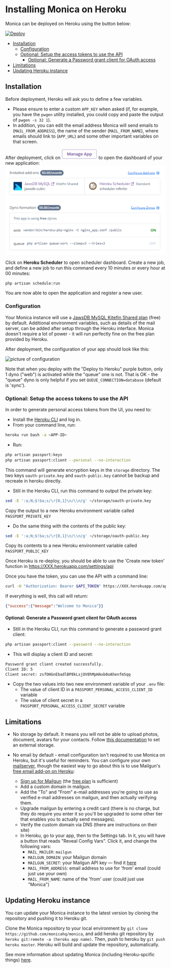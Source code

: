 # Installing Monica on Heroku <!-- omit in toc -->

Monica can be deployed on Heroku using the button below:

[![Deploy](https://www.herokucdn.com/deploy/button.svg)](https://heroku.com/deploy?template=https://github.com/monicahq/monica/tree/master)

- [Installation](#installation)
  - [Configuration](#configuration)
  - [Optional: Setup the access tokens to use the API](#optional-setup-the-access-tokens-to-use-the-api)
    - [Optional: Generate a Password grant client for OAuth access](#optional-generate-a-password-grant-client-for-oauth-access)
- [Limitations](#limitations)
- [Updating Heroku instance](#updating-heroku-instance)

## Installation

Before deployment, Heroku will ask you to define a few variables.
- Please ensure to enter a custom `APP_KEY` when asked (if, for example, you have the `pwgen` utility installed, you could copy and paste the output of `pwgen -s 32 1`).
- In addition, you can edit the email address Monica will send emails to (`MAIL_FROM_ADDRESS`), the name of the sender (`MAIL_FROM_NAME`), where emails should link to (`APP_URL`) and some other important variables on that screen.

After deployment, click on ![Manage App](../../images/heroku_manage_app.png) to open the dashboard of your new application:
![Heroku Dashbord](../../images/heroku_dashboard.png)

Click on **Heroku Scheduler** to open scheduler dashboard. Create a new job, and define a new job to run this command every 10 minutes or every hour at 00 minutes:
```sh
php artisan schedule:run
```

You are now able to open the application and register a new user.

### Configuration 

Your Monica instance will use a [JawsDB MySQL Kitefin Shared plan](https://elements.heroku.com/addons/jawsdb) (free) by default. Additional environment variables, such as details of the mail server, can be added after setup through the Heroku interface.
Monica doesn't require a lot of power - it will run perfectly fine on the free plan provided by Heroku. 

After deployment, the configuration of your app should look like this:

![picture of configuration](https://raw.githubusercontent.com/monicahq/monica/master/docs/images/heroku_dashboard-resources.png)

Note that when you deploy with the "Deploy to Heroku" purple button, only 1 dyno ("web") is activated while the "queue" one is not. That is OK - the "queue" dyno is only helpful if you set `QUEUE_CONNECTION=database` (default is 'sync').


### Optional: Setup the access tokens to use the API

In order to generate personal access tokens from the UI, you need to:

* Install the [Heroku CLI](https://devcenter.heroku.com/categories/command-line) and log in.
* From your command line, run:
```sh
heroku run bash -a <APP-ID>
```
* Run:
```sh
php artisan passport:keys
php artisan passport:client --personal --no-interaction
```

This command will generate encryption keys in the `storage` directory.
The two keys `oauth-private.key` and `oauth-public.key` cannot be backup and recreate in heroku directly.

* Still in the Heroku CLI, run this command to output the private key:
```sh
sed -E ':a;N;$!ba;s/\r{0,1}\n/\\n/g' ~/storage/oauth-private.key
```
  Copy the output to a new Heroku environment variable called `PASSPORT_PRIVATE_KEY`

* Do the same thing with the contents of the public key:
```sh
sed -E ':a;N;$!ba;s/\r{0,1}\n/\\n/g' ~/storage/oauth-public.key
```
  Copy its contents to a new Heroku environment variable called `PASSPORT_PUBLIC_KEY`


Once Heroku is re-deploy, you should be able to use the 'Create new token' function in https://XXX.herokuapp.com/settings/api

Once you have the token, you can use the API with a command line:
```sh
curl -H "Authorization: Bearer $API_TOKEN" https://XXX.herokuapp.com/api
```

If everything is well, this call will return:
```json
{"success":{"message":"Welcome to Monica"}}
```


#### Optional: Generate a Password grant client for OAuth access

* Still in the Heroku CLI, run this command to generate a password grant client:
```sh
php artisan passport:client --password --no-interaction
```
* This will display a client ID and secret:
```
Password grant client created successfully.
Client ID: 5
Client secret: zsfOHGnEbadlBP8kLsjOV8hMpHAxb0oAhenfmSqq
```

* Copy the two values into two new environment variable of your `.env` file:
   - The value of client ID in a `PASSPORT_PERSONAL_ACCESS_CLIENT_ID` variable
   - The value of client secret in a `PASSPORT_PERSONAL_ACCESS_CLIENT_SECRET` variable

## Limitations

* No storage by default. It means you will not be able to upload photos, document, avatars for your contacts.
  Follow [this documentation](/docs/installation/storage.md) to set an external storage.

* No email by default - email configuration isn't required to use Monica on Heroku, but it's useful for reminders.  You can configure your own [mailserver](/docs/installation/mail.md), though the easiest way to go about this is to use Mailgun's [free email add-on on Heroku](https://elements.heroku.com/addons/mailgun):
  * [Sign up for Mailgun](https://signup.mailgun.com/new/signup) (the [free plan](https://www.mailgun.com/pricing) is sufficient)
  * Add a custom domain in mailgun.
  * Add the "To" and "From" e-mail addresses you're going to use as verified e-mail addresses on mailgun, and then actually verifying them.
  * Upgrade mailgun by entering a credit card (there is no charge, but they do require you enter it so you'll be upgraded to some other   tier that enables you to actually send messages).
  * Verify the custom domain via DNS (there are instructions on their site)
  * In Heroku, go to your app, then to the Settings tab. In it, you will have a button that reads "Reveal Config Vars". Click it, and change the following vars:
    * `MAIL_MAILER`: `mailgun`
    * `MAILGUN_DOMAIN`: your Mailgun domain
    * `MAILGUN_SECRET`: your Mailgun API key — find it [here](https://app.mailgun.com/app/account/security)
    * `MAIL_FROM_ADDRESS`: email address to use for 'from' email (could just use your own)
    * `MAIL_FROM_NAME`: name of the 'from' user (could just use "Monica")
  

## Updating Heroku instance

You can update your Monica instance to the latest version by cloning the repository and pushing it to Heroku git.

Clone the Monica repository to your local environment by `git clone https://github.com/monicahq/monica`, and add heroku git repository by `heroku git:remote -a (heroku app name)`. Then, push to heroku by `git push heroku master`. Heroku will build and update the repository, automatically.

See more information about updating Monica (including Heroku-spcific things) [here](https://github.com/monicahq/monica/blob/master/docs/installation/update.md).
